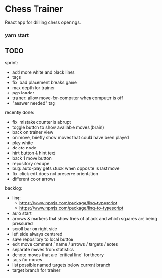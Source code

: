 # Chess Trainer

React app for drilling chess openings. 

### yarn start

## TODO

sprint:
- add more white and black lines
- tags
- fix: bad placement breaks game
- max depth for trainer
- pgn loader
- trainer: allow move-for-computer when computer is off
- "answer needed" tag

recently done:
- fix: mistake counter is abrupt
- toggle button to show available moves (brain)
- back on trainer view
- on move, briefly show moves that could have been played
- play white
- delete node
- hint button & hint text
- back 1 move button
- repository dedupe
- bug: auto-play gets stuck when opposite is last move
- fix: click edit does not preserve orientation
- different color arrows

backlog:
- linq:
  - https://www.npmjs.com/package/linq-typescript
  - https://www.npmjs.com/package/linq-to-typescript
- auto start
- arrows & markers that show lines of attack and which squares are being pressured
- scroll bar on right side
- left side always centered
- save repository to local button
- edit move comment / name / arrows / targets / notes
- separate moves from statistics
- denote moves that are 'critical line' for theory
- tags for moves
- list possible named targets below current branch
- target branch for trainer